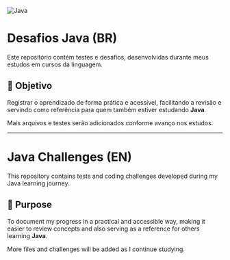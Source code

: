 ![Java](https://img.shields.io/badge/Java-ED8B00?style=for-the-badge&logo=openjdk&logoColor=white)

# Desafios Java (BR)

Este repositório contém testes e desafios, desenvolvidas durante meus estudos em cursos da linguagem.

## 🧠 Objetivo

Registrar o aprendizado de forma prática e acessível, facilitando a revisão e servindo como referência para quem também estiver estudando **Java**.

Mais arquivos e testes serão adicionados conforme avanço nos estudos.

---

# Java Challenges (EN)

This repository contains tests and coding challenges developed during my Java learning journey.

## 🧠 Purpose

To document my progress in a practical and accessible way, making it easier to review concepts and also serving as a reference for others learning **Java**.

More files and challenges will be added as I continue studying.

